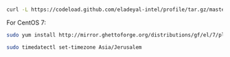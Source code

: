 ```bash

curl -L https://codeload.github.com/eladeyal-intel/profile/tar.gz/master | tar xz --strip=1 -C ~

```


For CentOS 7:
```bash
sudo yum install http://mirror.ghettoforge.org/distributions/gf/el/7/plus/x86_64/tmux-2.4-2.gf.el7.x86_64.rpm vim
```


```bash
sudo timedatectl set-timezone Asia/Jerusalem
```
